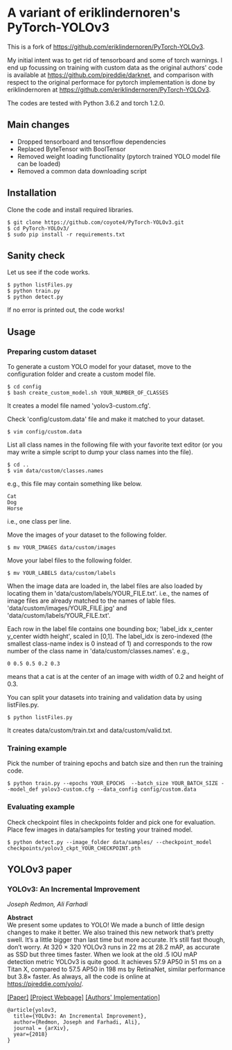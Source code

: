 # A variant of eriklindernoren's PyTorch-YOLOv3
This is a fork of https://github.com/eriklindernoren/PyTorch-YOLOv3.

My initial intent was to get rid of tensorboard and some of torch warnings.
I end up focussing on training with custom data as the original authors' code is available at https://github.com/pjreddie/darknet, and comparison with respect to the original performace for pytorch implementation is done by eriklindernoren at https://github.com/eriklindernoren/PyTorch-YOLOv3. 

The codes are tested with Python 3.6.2 and torch 1.2.0.

## Main changes

* Dropped tensorboard and tensorflow dependencies
* Replaced ByteTensor with BoolTensor
* Removed weight loading functionality (pytorch trained YOLO model file can be loaded)
* Removed a common data downloading script

## Installation
Clone the code and install required libraries.
```
$ git clone https://github.com/coyote4/PyTorch-YOLOv3.git
$ cd PyTorch-YOLOv3/
$ sudo pip install -r requirements.txt
```

## Sanity check
Let us see if the code works.
```
$ python listFiles.py
$ python train.py
$ python detect.py
```
If no error is printed out, the code works! 

## Usage

### Preparing custom dataset

To generate a custom YOLO model for your dataset, move to the configuration folder and create a custom model file.
```
$ cd config
$ bash create_custom_model.sh YOUR_NUMBER_OF_CLASSES 
```
It creates a model file named 'yolov3-custom.cfg'.

Check 'config/custom.data' file and make it matched to your dataset.
```
$ vim config/custom.data
```

List all class names in the following file with your favorite text editor (or you may write a simple script to dump your class names into the file). 
```
$ cd ..
$ vim data/custom/classes.names
```
e.g., this file may contain something like below.
```
Cat
Dog
Horse
```
i.e., one class per line. 

Move the images of your dataset to the following folder.
```
$ mv YOUR_IMAGES data/custom/images
```

Move your label files to the following folder.
```
$ mv YOUR_LABELS data/custom/labels
```

When the image data are loaded in, the label files are also loaded by locating them in 'data/custom/labels/YOUR_FILE.txt'.
i.e., the names of image files are already matched to the names of lable files. 'data/custom/images/YOUR_FILE.jpg' and 'data/custom/labels/YOUR_FILE.txt'. 

Each row in the label file contains one bounding box; 'label_idx x_center y_center width height', scaled in [0,1].
The label_idx is zero-indexed (the smallest class-name index is 0 instead of 1) and corresponds to the row number of the class name in 'data/custom/classes.names'. 
e.g.,
```
0 0.5 0.5 0.2 0.3
```
means that a cat is at the center of an image with width of 0.2 and height of 0.3. 

You can split your datasets into training and validation data by using listFiles.py.
```
$ python listFiles.py 
```
It creates data/custom/train.txt and data/custom/valid.txt.

### Training example

Pick the number of training epochs and batch size and then run the training code.
```
$ python train.py --epochs YOUR_EPOCHS  --batch_size YOUR_BATCH_SIZE --model_def yolov3-custom.cfg --data_config config/custom.data
```

### Evaluating example

Check checkpoint files in checkpoints folder and pick one for evaluation.
Place few images in data/samples for testing your trained model.
```
$ python detect.py --image_folder data/samples/ --checkpoint_model checkpoints/yolov3_ckpt_YOUR_CHECKPOINT.pth
```

## YOLOv3 paper

### YOLOv3: An Incremental Improvement
_Joseph Redmon, Ali Farhadi_ <br>

**Abstract** <br>
We present some updates to YOLO! We made a bunch of little design changes to make it better. We also trained this new network that’s pretty swell. It’s a little bigger than last time but more accurate. It’s still fast though, don’t worry. At 320 × 320 YOLOv3 runs in 22 ms at 28.2 mAP, as accurate as SSD but three times faster. When we look at the old .5 IOU mAP detection metric YOLOv3 is quite good. It achieves 57.9 AP50 in 51 ms on a Titan X, compared to 57.5 AP50 in 198 ms by RetinaNet, similar performance but 3.8× faster. As always, all the code is online at https://pjreddie.com/yolo/.

[[Paper]](https://pjreddie.com/media/files/papers/YOLOv3.pdf) [[Project Webpage]](https://pjreddie.com/darknet/yolo/) [[Authors' Implementation]](https://github.com/pjreddie/darknet)

```
@article{yolov3,
  title={YOLOv3: An Incremental Improvement},
  author={Redmon, Joseph and Farhadi, Ali},
  journal = {arXiv},
  year={2018}
}
```
